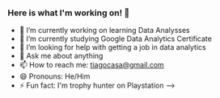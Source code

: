 ### Here is what I'm working on! 👋

- 🔭 I’m currently working on learning Data Analysses
- 🌱 I’m currently studying Google Data Analytics Certificate
- 🤔 I’m looking for help with getting a job in data analytics
- 💬 Ask me about anything
- 📫 How to reach me: tiagocasa@gmail.com
- 😄 Pronouns: He/Him
- ⚡ Fun fact: I'm trophy hunter on Playstation
-->
